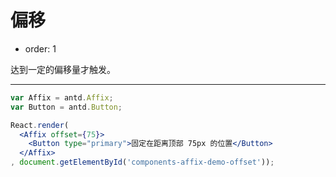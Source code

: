 # 偏移

- order: 1

达到一定的偏移量才触发。

---

````jsx
var Affix = antd.Affix;
var Button = antd.Button;

React.render(
  <Affix offset={75}>
    <Button type="primary">固定在距离顶部 75px 的位置</Button>
  </Affix>
, document.getElementById('components-affix-demo-offset'));
````
